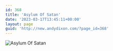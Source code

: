 ```yaml
---
id: 368
title: 'Asylum Of Satan'
date: '2023-03-17T13:45:11+00:00'
layout: page
guid: 'http://new.andydixon.com/?page_id=368'
---
```


![Asylum Of Satan](https://i0.wp.com/assets.g8x2.ldn.idrivee2-23.com/posters/Asylum%20Of%20Satan%2001.jpg?w=1200&ssl=1 "Asylum Of Satan")